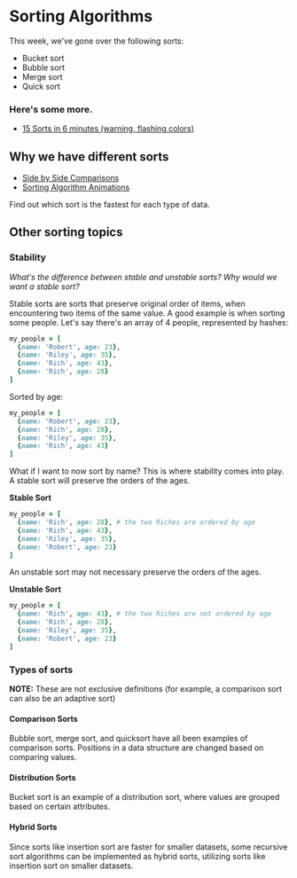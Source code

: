 # Sorting Algorithms

This week, we've gone over the following sorts:

* Bucket sort
* Bubble sort
* Merge sort
* Quick sort

### Here's some more.
* [15 Sorts in 6 minutes (warning, flashing colors)](https://www.youtube.com/watch?v=kPRA0W1kECg)

## Why we have different sorts

* [Side by Side Comparisons](https://www.youtube.com/watch?v=ZZuD6iUe3Pc)
* [Sorting Algorithm Animations](http://www.sorting-algorithms.com/)

Find out which sort is the fastest for each type of data.

## Other sorting topics

### Stability

*What's the difference between stable and unstable sorts? Why would we want a stable sort?*

Stable sorts are sorts that preserve original order of items, when encountering two items of the same value. A good example is when sorting some people. Let's say there's an array of 4 people, represented by hashes:

```rb
my_people = [
  {name: 'Robert', age: 23},
  {name: 'Riley', age: 35},
  {name: 'Rich', age: 43},
  {name: 'Rich', age: 28}
]
```

Sorted by age:

```rb
my_people = [
  {name: 'Robert', age: 23},
  {name: 'Rich', age: 28},
  {name: 'Riley', age: 35},
  {name: 'Rich', age: 43}
]
```

What if I want to now sort by name? This is where stability comes into play. A stable sort will preserve the orders of the ages.

**Stable Sort**

```rb
my_people = [
  {name: 'Rich', age: 28}, # the two Riches are ordered by age
  {name: 'Rich', age: 43},
  {name: 'Riley', age: 35},
  {name: 'Robert', age: 23}
]
```

An unstable sort may not necessary preserve the orders of the ages.

**Unstable Sort**

```rb
my_people = [
  {name: 'Rich', age: 43}, # the two Riches are not ordered by age
  {name: 'Rich', age: 28},
  {name: 'Riley', age: 35},
  {name: 'Robert', age: 23}
]
```

### Types of sorts

**NOTE:** These are not exclusive definitions (for example, a comparison sort can also be an adaptive sort)

#### Comparison Sorts

Bubble sort, merge sort, and quicksort have all been examples of comparison sorts. Positions in a data structure are changed based on comparing values.

#### Distribution Sorts

Bucket sort is an example of a distribution sort, where values are grouped based on certain attributes.

#### Hybrid Sorts

Since sorts like insertion sort are faster for smaller datasets, some recursive sort algorithms can be implemented as hybrid sorts, utilizing sorts like insertion sort on smaller datasets.
